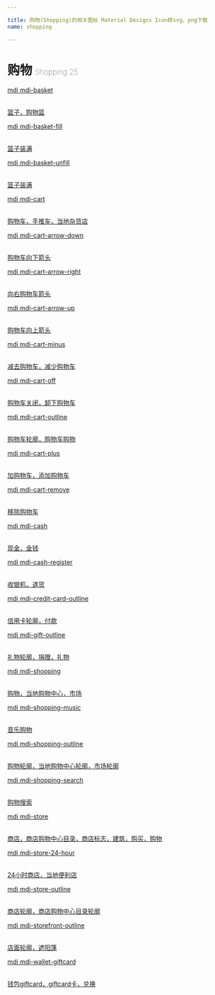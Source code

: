 ```yaml
---

title: 购物(Shopping)的相关图标 Material Designs Icon转svg、png下载
name: shopping

---
```


# 购物  <small style="font-size: 60%;font-weight: 100">Shopping <span class="badge-secondary badge">25</span> </small>

<search tag="shopping" :max="0"/>

<div class="icon-list row" id="search-show"><a href="/icon/basket.html" class="icon-item col-6 col-sm-4 col-md-2"><div class="icon-item-inner"><i class="mdi mdi-basket"></i><p><span>mdi mdi-basket</span></p> <p><br> 篮子，购物篮</p></div></a><a href="/icon/basket-fill.html" class="icon-item col-6 col-sm-4 col-md-2"><div class="icon-item-inner"><i class="mdi mdi-basket-fill"></i><p><span>mdi mdi-basket-fill</span></p> <p><br> 篮子装满</p></div></a><a href="/icon/basket-unfill.html" class="icon-item col-6 col-sm-4 col-md-2"><div class="icon-item-inner"><i class="mdi mdi-basket-unfill"></i><p><span>mdi mdi-basket-unfill</span></p> <p><br> 篮子装满</p></div></a><a href="/icon/cart.html" class="icon-item col-6 col-sm-4 col-md-2"><div class="icon-item-inner"><i class="mdi mdi-cart"></i><p><span>mdi mdi-cart</span></p> <p><br> 购物车，手推车，当地杂货店</p></div></a><a href="/icon/cart-arrow-down.html" class="icon-item col-6 col-sm-4 col-md-2"><div class="icon-item-inner"><i class="mdi mdi-cart-arrow-down"></i><p><span>mdi mdi-cart-arrow-down</span></p> <p><br> 购物车向下箭头</p></div></a><a href="/icon/cart-arrow-right.html" class="icon-item col-6 col-sm-4 col-md-2"><div class="icon-item-inner"><i class="mdi mdi-cart-arrow-right"></i><p><span>mdi mdi-cart-arrow-right</span></p> <p><br> 向右购物车箭头</p></div></a><a href="/icon/cart-arrow-up.html" class="icon-item col-6 col-sm-4 col-md-2"><div class="icon-item-inner"><i class="mdi mdi-cart-arrow-up"></i><p><span>mdi mdi-cart-arrow-up</span></p> <p><br> 购物车向上箭头</p></div></a><a href="/icon/cart-minus.html" class="icon-item col-6 col-sm-4 col-md-2"><div class="icon-item-inner"><i class="mdi mdi-cart-minus"></i><p><span>mdi mdi-cart-minus</span></p> <p><br> 减去购物车，减少购物车</p></div></a><a href="/icon/cart-off.html" class="icon-item col-6 col-sm-4 col-md-2"><div class="icon-item-inner"><i class="mdi mdi-cart-off"></i><p><span>mdi mdi-cart-off</span></p> <p><br> 购物车关闭，卸下购物车</p></div></a><a href="/icon/cart-outline.html" class="icon-item col-6 col-sm-4 col-md-2"><div class="icon-item-inner"><i class="mdi mdi-cart-outline"></i><p><span>mdi mdi-cart-outline</span></p> <p><br> 购物车轮廓，购物车购物</p></div></a><a href="/icon/cart-plus.html" class="icon-item col-6 col-sm-4 col-md-2"><div class="icon-item-inner"><i class="mdi mdi-cart-plus"></i><p><span>mdi mdi-cart-plus</span></p> <p><br> 加购物车，添加购物车</p></div></a><a href="/icon/cart-remove.html" class="icon-item col-6 col-sm-4 col-md-2"><div class="icon-item-inner"><i class="mdi mdi-cart-remove"></i><p><span>mdi mdi-cart-remove</span></p> <p><br> 移除购物车</p></div></a><a href="/icon/cash.html" class="icon-item col-6 col-sm-4 col-md-2"><div class="icon-item-inner"><i class="mdi mdi-cash"></i><p><span>mdi mdi-cash</span></p> <p><br> 现金，金钱</p></div></a><a href="/icon/cash-register.html" class="icon-item col-6 col-sm-4 col-md-2"><div class="icon-item-inner"><i class="mdi mdi-cash-register"></i><p><span>mdi mdi-cash-register</span></p> <p><br> 收银机，退货</p></div></a><a href="/icon/credit-card-outline.html" class="icon-item col-6 col-sm-4 col-md-2"><div class="icon-item-inner"><i class="mdi mdi-credit-card-outline"></i><p><span>mdi mdi-credit-card-outline</span></p> <p><br> 信用卡轮廓，付款</p></div></a><a href="/icon/gift-outline.html" class="icon-item col-6 col-sm-4 col-md-2"><div class="icon-item-inner"><i class="mdi mdi-gift-outline"></i><p><span>mdi mdi-gift-outline</span></p> <p><br> 礼物轮廓，捐赠，礼物</p></div></a><a href="/icon/shopping.html" class="icon-item col-6 col-sm-4 col-md-2"><div class="icon-item-inner"><i class="mdi mdi-shopping"></i><p><span>mdi mdi-shopping</span></p> <p><br> 购物，当地购物中心，市场</p></div></a><a href="/icon/shopping-music.html" class="icon-item col-6 col-sm-4 col-md-2"><div class="icon-item-inner"><i class="mdi mdi-shopping-music"></i><p><span>mdi mdi-shopping-music</span></p> <p><br> 音乐购物</p></div></a><a href="/icon/shopping-outline.html" class="icon-item col-6 col-sm-4 col-md-2"><div class="icon-item-inner"><i class="mdi mdi-shopping-outline"></i><p><span>mdi mdi-shopping-outline</span></p> <p><br> 购物轮廓，当地购物中心轮廓，市场轮廓</p></div></a><a href="/icon/shopping-search.html" class="icon-item col-6 col-sm-4 col-md-2"><div class="icon-item-inner"><i class="mdi mdi-shopping-search"></i><p><span>mdi mdi-shopping-search</span></p> <p><br> 购物搜索</p></div></a><a href="/icon/store.html" class="icon-item col-6 col-sm-4 col-md-2"><div class="icon-item-inner"><i class="mdi mdi-store"></i><p><span>mdi mdi-store</span></p> <p><br> 商店，商店购物中心目录，商店标志，建筑，购买，购物</p></div></a><a href="/icon/store-24-hour.html" class="icon-item col-6 col-sm-4 col-md-2"><div class="icon-item-inner"><i class="mdi mdi-store-24-hour"></i><p><span>mdi mdi-store-24-hour</span></p> <p><br> 24小时商店，当地便利店</p></div></a><a href="/icon/store-outline.html" class="icon-item col-6 col-sm-4 col-md-2"><div class="icon-item-inner"><i class="mdi mdi-store-outline"></i><p><span>mdi mdi-store-outline</span></p> <p><br> 商店轮廓，商店购物中心目录轮廓</p></div></a><a href="/icon/storefront-outline.html" class="icon-item col-6 col-sm-4 col-md-2"><div class="icon-item-inner"><i class="mdi mdi-storefront-outline"></i><p><span>mdi mdi-storefront-outline</span></p> <p><br> 店面轮廓，遮阳篷</p></div></a><a href="/icon/wallet-giftcard.html" class="icon-item col-6 col-sm-4 col-md-2"><div class="icon-item-inner"><i class="mdi mdi-wallet-giftcard"></i><p><span>mdi mdi-wallet-giftcard</span></p> <p><br> 钱包giftcard，giftcard卡，兑换</p></div></a></div>


